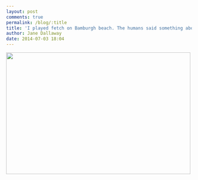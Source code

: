 ```yaml
---
layout: post
comments: true
permalink: /blog/:title
title: 'I played fetch on Bamburgh beach. The humans said something about a castle. Shrug.'
author: Jane Dallaway
date: 2014-07-03 18:04
---
```


<div><a href="http://static.skitters.dallaway.com/tp_IMG_20140703_175705.JPG"><img src="http://static.skitters.dallaway.com/tp_thumb_IMG_20140703_175705.JPG" width="500" height="331"/></a></div>


  
      
